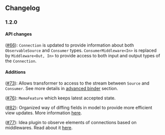 ## Changelog

### 1.2.0

#### API changes

([#66](https://github.com/badoo/MVICore/pull/66)):
`Connection` is updated to provide information about both `ObservableSource` and `Consumer` types.
`ConsumerMiddleware<In>` is replaced by `Middleware<Out, In>` to provide access to both input and output types of the `Connection`.

#### Additions

([#73](https://github.com/badoo/MVICore/pull/73)):
Allows transformer to access to the stream between `Source` and `Consumer`. See more details in 
[advanced binder](../binder/binder-advanced/#changing-reactive-chain-between-input-and-output) section.

([#76](https://github.com/badoo/MVICore/pull/76)):
`MemoFeature` which keeps latest accepted state.

([#82](https://github.com/badoo/MVICore/pull/82)):
Organized way of diffing fields in model to provide more efficient view updates. More information [here](../extras/modelwatcher/).

([#77](https://github.com/badoo/MVICore/pull/77)):
Idea plugin to observe elements of connections based on middlewares. Read about it [here](../extras/intellijplugin/#android-studio-plugin-to-observe-elements-of-connections).



